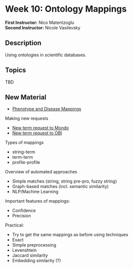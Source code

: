 # Week 10: Ontology Mappings

**First Instructor:** Nico Matentzoglu  
**Second Instructor:** Nicole Vasilevsky    

## Description
Using ontologies in scientific databases.

## Topics
TBD

## New Material
- [Phenotype and Disease Mappings](mappings.md)

Making new requests
  - [New term request to Mondo](new-term-request-mondo.md)
  - [New term request to OBI]()

Types of mappings 
  - string-term
  - term-term
  - profile-profile

Overview of automated approaches
  - Simple matches (string, string pre-pro, fuzzy string)
  - Graph-based matches (incl. semantic similarity)
  - NLP/Machine Learning

Important features of mappings:
  - Confidence
  - Precision

Practical:
  - Try to get the same mappings as before using techniques
  - Exact
  - Simple preprocessing
  - Levenshtein
  - Jaccard similarity
  - Embedding similarity (?)  
